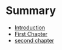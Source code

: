 # Summary

* [Introduction](README.md)
* [First Chapter](chapter1.md)
* [second chapter](chapter2.md)

